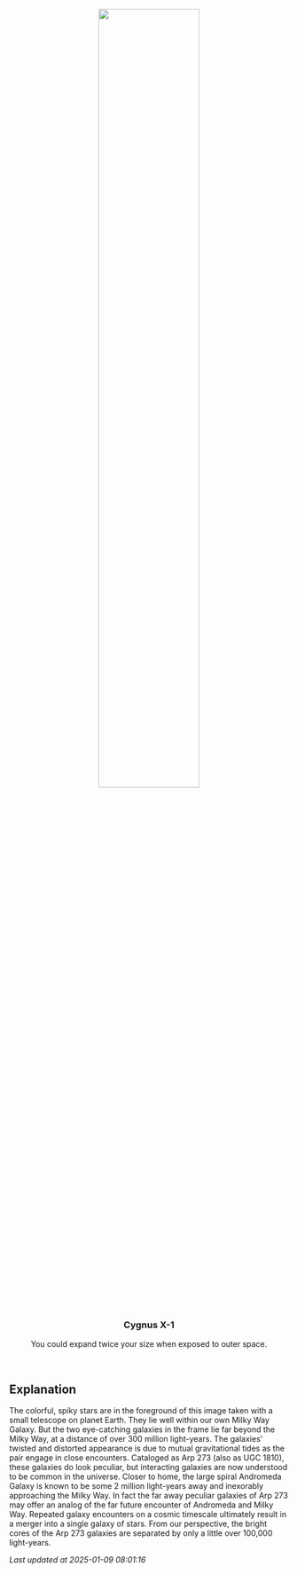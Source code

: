 <p align='center'>
    <img src='https://apod.nasa.gov/apod/image/2501/Image171a.jpg' width='60%' />
    <h3 align="center">Cygnus X-1</h3>
    <p align="center">You could expand twice your size when exposed to outer space.</p>
</p>
<br/>

Explanation
--
The colorful, spiky stars are in the foreground of this image taken with a small telescope on planet Earth. They lie well within our own Milky Way Galaxy. But the two eye-catching galaxies in the frame lie far beyond the Milky Way, at a distance of over 300 million light-years. The galaxies' twisted and distorted appearance is due to mutual gravitational tides as the pair engage in close encounters. Cataloged as Arp 273 (also as UGC 1810), these galaxies do look peculiar, but interacting galaxies are now understood to be common in the universe. Closer to home, the large spiral Andromeda Galaxy is known to be some 2 million light-years away and inexorably approaching the Milky Way.  In fact the far away peculiar galaxies of Arp 273 may offer an analog of the far future encounter of Andromeda and Milky Way. Repeated galaxy encounters on a cosmic timescale ultimately result in a merger into a single galaxy of stars. From our perspective, the bright cores of the Arp 273 galaxies are separated by only a little over 100,000 light-years.


*Last updated at 2025-01-09 08:01:16*

